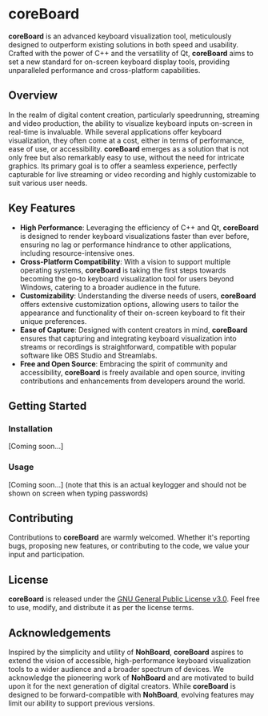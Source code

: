 # coreBoard

**coreBoard** is an advanced keyboard visualization tool, meticulously designed to outperform existing solutions in both speed and usability. Crafted with the power of C++ and the versatility of Qt, **coreBoard** aims to set a new standard for on-screen keyboard display tools, providing unparalleled performance and cross-platform capabilities.

## Overview

In the realm of digital content creation, particularly speedrunning, streaming and video production, the ability to visualize keyboard inputs on-screen in real-time is invaluable. While several applications offer keyboard visualization, they often come at a cost, either in terms of performance, ease of use, or accessibility. **coreBoard** emerges as a solution that is not only free but also remarkably easy to use, without the need for intricate graphics. Its primary goal is to offer a seamless experience, perfectly capturable for live streaming or video recording and highly customizable to suit various user needs.

## Key Features

- **High Performance**: Leveraging the efficiency of C++ and Qt, **coreBoard** is designed to render keyboard visualizations faster than ever before, ensuring no lag or performance hindrance to other applications, including resource-intensive ones.
- **Cross-Platform Compatibility**: With a vision to support multiple operating systems, **coreBoard** is taking the first steps towards becoming the go-to keyboard visualization tool for users beyond Windows, catering to a broader audience in the future.
- **Customizability**: Understanding the diverse needs of users, **coreBoard** offers extensive customization options, allowing users to tailor the appearance and functionality of their on-screen keyboard to fit their unique preferences.
- **Ease of Capture**: Designed with content creators in mind, **coreBoard** ensures that capturing and integrating keyboard visualization into streams or recordings is straightforward, compatible with popular software like OBS Studio and Streamlabs.
- **Free and Open Source**: Embracing the spirit of community and accessibility, **coreBoard** is freely available and open source, inviting contributions and enhancements from developers around the world.

## Getting Started

### Installation

[Coming soon...]

### Usage

[Coming soon...] (note that this is an actual keylogger and should not be shown on screen when typing passwords)

## Contributing

Contributions to **coreBoard** are warmly welcomed. Whether it's reporting bugs, proposing new features, or contributing to the code, we value your input and participation.

## License

**coreBoard** is released under the [GNU General Public License v3.0](LICENSE). Feel free to use, modify, and distribute it as per the license terms.

## Acknowledgements

Inspired by the simplicity and utility of **NohBoard**, **coreBoard** aspires to extend the vision of accessible, high-performance keyboard visualization tools to a wider audience and a broader spectrum of devices. We acknowledge the pioneering work of **NohBoard** and are motivated to build upon it for the next generation of digital creators. While **coreBoard** is designed to be forward-compatible with **NohBoard**, evolving features may limit our ability to support previous versions.

